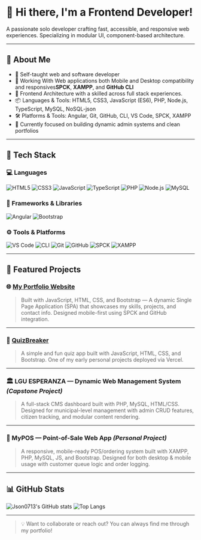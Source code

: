 # 👋 Hi there, I'm a Frontend Developer!

A passionate solo developer crafting fast, accessible, and responsive web experiences. Specializing in modular UI, component-based architecture.

---

## 🚀 About Me
- 🧠 Self-taught web and software developer
- 🧰 Working With Web applications both Mobile and Desktop compatibility and responsives**SPCK**, **XAMPP**, and **GitHub CLI**
- 🎯 Frontend Architecture with a skilled across full stack experiences.
- 📦 Languages & Tools: HTML5, CSS3, JavaScript (ES6), PHP, Node.js, TypeScript, MySQL, NoSQL-json
- 🛠 Platforms & Tools: Angular, Git, GitHub, CLI, VS Code, SPCK, XAMPP
- 💼 Currently focused on building dynamic admin systems and clean portfolios

---

## 🧰 Tech Stack

### 💻 Languages
![HTML5](https://img.shields.io/badge/HTML5-E34F26?logo=html5&logoColor=white)
![CSS3](https://img.shields.io/badge/CSS3-1572B6?logo=css3&logoColor=white)
![JavaScript](https://img.shields.io/badge/JavaScript-ES6-F7DF1E?logo=javascript&logoColor=yellow)
![TypeScript](https://img.shields.io/badge/TypeScript-3178C6?logo=typescript&logoColor=white)
![PHP](https://img.shields.io/badge/PHP-777BB4?logo=php&logoColor=white)
![Node.js](https://img.shields.io/badge/Node.js-339933?logo=node.js&logoColor=white)
![MySQL](https://img.shields.io/badge/MySQL-005C84?logo=mysql&logoColor=white)

### 🧪 Frameworks & Libraries
![Angular](https://img.shields.io/badge/Angular-DD0031?logo=angular&logoColor=white)
![Bootstrap](https://img.shields.io/badge/Bootstrap-5.3-7952B3?logo=bootstrap&logoColor=white)

### ⚙️ Tools & Platforms
![VS Code](https://img.shields.io/badge/VS%20Code-007ACC?logo=visualstudiocode&logoColor=white)
![CLI](https://img.shields.io/badge/CLI-Terminal-555555?logo=gnu-bash&logoColor=white)
![Git](https://img.shields.io/badge/Git-F05032?logo=git&logoColor=white)
![GitHub](https://img.shields.io/badge/GitHub-181717?logo=github)
![SPCK](https://img.shields.io/badge/SPCK-Editor-blue?logo=visualstudiocode)
![XAMPP](https://img.shields.io/badge/XAMPP-FA7F24?logo=xampp&logoColor=white)

---

## 📌 Featured Projects

### 🌐 [My Portfolio Website](https://my-portfolio-fawn-six-spddunmlyp.vercel.app/#hero)
> Built with JavaScript, HTML, CSS, and Bootstrap — A dynamic Single Page Application (SPA) that showcases my skills, projects, and contact info. Designed mobile-first using SPCK and GitHub integration.

---

### 🧠 [QuizBreaker](https://quiz-breaker-tau.vercel.app/)
> A simple and fun quiz app built with JavaScript, HTML, CSS, and Bootstrap. One of my early personal projects deployed via Vercel.

---

### 🏛 LGU ESPERANZA — Dynamic Web Management System *(Capstone Project)*
> A full-stack CMS dashboard built with PHP, MySQL, HTML/CSS. Designed for municipal-level management with admin CRUD features, citizen tracking, and modular content rendering.

---

### 💼 MyPOS — Point-of-Sale Web App *(Personal Project)*
> A responsive, mobile-ready POS/ordering system built with XAMPP, PHP, MySQL, JS, and Bootstrap. Designed for both desktop & mobile usage with customer queue logic and order logging.

---

## 📊 GitHub Stats

![Json0713's GitHub stats](https://github-readme-stats.vercel.app/api?username=Json0713&show_icons=true&theme=tokyonight)
![Top Langs](https://github-readme-stats.vercel.app/api/top-langs/?username=Json0713&layout=compact&theme=tokyonight)

---

> 💡 Want to collaborate or reach out? You can always find me through my portfolio!
